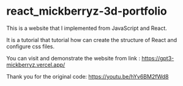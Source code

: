 # react_mickberryz-3d-portfolio

This is a website that I implemented from JavaScript and React.

It is a tutorial that tutorial how can create the structure of React and configure css files.

You can visit and demonstrate the website from link : https://gpt3-mickberryz.vercel.app/

Thank you for the original code: https://youtu.be/hYv6BM2fWd8
